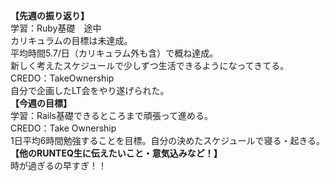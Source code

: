 **【先週の振り返り】**<br>
学習：Ruby基礎　途中<br>
カリキュラムの目標は未達成。<br>
平均時間5.7/日（カリキュラム外も含）で概ね達成。<br>
新しく考えたスケジュールで少しずつ生活できるようになってきてる。<br>
CREDO：TakeOwnership<br>
自分で企画したLT会をやり遂げられた。<br>
**【今週の目標】**<br>
学習：Rails基礎できるところまで頑張って進める。<br>
CREDO：Take Ownership<br>
1日平均6時間勉強することを目標。自分の決めたスケジュールで寝る・起きる。<br>
**【他のRUNTEQ生に伝えたいこと・意気込みなど！】**<br>
時が過ぎるの早すぎ！！